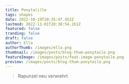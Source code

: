```yaml
---
title: Ponyta(i)le
tags: shapes
date: 2022-10-19T20:35:47.452Z
lastmod: 2022-11-01T20:38:54.261Z
featured: false
tranding: false
draft: false
author: Ella
authorThumb: /images/ella.png
thumbnail: /images/posts/blog-thum-ponytaile.png
featureImage: /images/posts/feat-image-ponytaile.png
preview: /images/posts/blog-thum-ponytaile.png
---
```


> Rapunzel neu verwiehrt